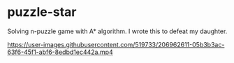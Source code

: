 # puzzle-star

Solving n-puzzle game with A* algorithm. I wrote this to defeat my daughter.

https://user-images.githubusercontent.com/519733/206962611-05b3b3ac-63f6-45f1-abf6-8edbd1ec442a.mp4
